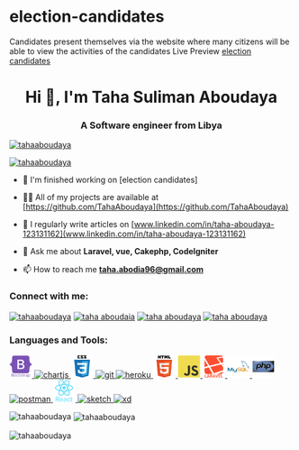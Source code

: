 # election-candidates
Candidates present themselves via the website where many citizens will be able to view the activities of the candidates
Live Preview [election candidates](https://rassd.ly/)

<h1 align="center">Hi 👋, I'm Taha Suliman Aboudaya</h1>
<h3 align="center">A Software engineer from Libya</h3>

<p align="left"> <a href="https://github.com/ryo-ma/github-profile-trophy"><img src="https://github-profile-trophy.vercel.app/?username=tahaaboudaya" alt="tahaaboudaya" /></a> </p>

<p align="left"> <a href="https://twitter.com/tahaaboudaya" target="blank"><img src="https://img.shields.io/twitter/follow/tahaaboudaya?logo=twitter&style=for-the-badge" alt="tahaaboudaya" /></a> </p>

- 🔭 I'm finished working on [election candidates]

- 👨‍💻 All of my projects are available at [https://github.com/TahaAboudaya](https://github.com/TahaAboudaya)

- 📝 I regularly write articles on [www.linkedin.com/in/taha-aboudaya-123131162](www.linkedin.com/in/taha-aboudaya-123131162)

- 💬 Ask me about **Laravel, vue, Cakephp, CodeIgniter**

- 📫 How to reach me **taha.abodia96@gmail.com**

<h3 align="left">Connect with me:</h3>
<p align="left">
<a href="https://twitter.com/@TAbudaya" target="blank"><img align="center" src="https://raw.githubusercontent.com/rahuldkjain/github-profile-readme-generator/master/src/images/icons/Social/twitter.svg" alt="tahaaboudaya" height="30" width="40" /></a>
<a href="https://fb.com/Taha Aboudaia" target="blank"><img align="center" src="https://raw.githubusercontent.com/rahuldkjain/github-profile-readme-generator/master/src/images/icons/Social/facebook.svg" alt="taha aboudaia" height="30" width="40" /></a>
<a href="https://instagram.com/taha aboudaya" target="blank"><img align="center" src="https://raw.githubusercontent.com/rahuldkjain/github-profile-readme-generator/master/src/images/icons/Social/instagram.svg" alt="taha aboudaya" height="30" width="40" /></a>
<a href="https://www.leetcode.com/Taha_Aboudaya" target="blank"><img align="center" src="https://raw.githubusercontent.com/rahuldkjain/github-profile-readme-generator/master/src/images/icons/Social/leet-code.svg" alt="taha aboudaya" height="30" width="40" /></a>
</p>

<h3 align="left">Languages and Tools:</h3>
<p align="left"> <a href="https://getbootstrap.com" target="_blank" rel="noreferrer"> <img src="https://raw.githubusercontent.com/devicons/devicon/master/icons/bootstrap/bootstrap-plain-wordmark.svg" alt="bootstrap" width="40" height="40"/> </a> <a href="https://www.chartjs.org" target="_blank" rel="noreferrer"> <img src="https://www.chartjs.org/media/logo-title.svg" alt="chartjs" width="40" height="40"/> </a> <a href="https://www.w3schools.com/css/" target="_blank" rel="noreferrer"> <img src="https://raw.githubusercontent.com/devicons/devicon/master/icons/css3/css3-original-wordmark.svg" alt="css3" width="40" height="40"/> </a> <a href="https://git-scm.com/" target="_blank" rel="noreferrer"> <img src="https://www.vectorlogo.zone/logos/git-scm/git-scm-icon.svg" alt="git" width="40" height="40"/> </a> <a href="https://heroku.com" target="_blank" rel="noreferrer"> <img src="https://www.vectorlogo.zone/logos/heroku/heroku-icon.svg" alt="heroku" width="40" height="40"/> </a> <a href="https://www.w3.org/html/" target="_blank" rel="noreferrer"> <img src="https://raw.githubusercontent.com/devicons/devicon/master/icons/html5/html5-original-wordmark.svg" alt="html5" width="40" height="40"/> </a> <a href="https://developer.mozilla.org/en-US/docs/Web/JavaScript" target="_blank" rel="noreferrer"> <img src="https://raw.githubusercontent.com/devicons/devicon/master/icons/javascript/javascript-original.svg" alt="javascript" width="40" height="40"/> </a> <a href="https://laravel.com/" target="_blank" rel="noreferrer"> <img src="https://raw.githubusercontent.com/devicons/devicon/master/icons/laravel/laravel-plain-wordmark.svg" alt="laravel" width="40" height="40"/> </a> <a href="https://www.mysql.com/" target="_blank" rel="noreferrer"> <img src="https://raw.githubusercontent.com/devicons/devicon/master/icons/mysql/mysql-original-wordmark.svg" alt="mysql" width="40" height="40"/> </a> <a href="https://www.php.net" target="_blank" rel="noreferrer"> <img src="https://raw.githubusercontent.com/devicons/devicon/master/icons/php/php-original.svg" alt="php" width="40" height="40"/> </a> <a href="https://postman.com" target="_blank" rel="noreferrer"> <img src="https://www.vectorlogo.zone/logos/getpostman/getpostman-icon.svg" alt="postman" width="40" height="40"/> </a> <a href="https://reactjs.org/" target="_blank" rel="noreferrer"> <img src="https://raw.githubusercontent.com/devicons/devicon/master/icons/react/react-original-wordmark.svg" alt="react" width="40" height="40"/> </a> <a href="https://www.sketch.com/" target="_blank" rel="noreferrer"> <img src="https://www.vectorlogo.zone/logos/sketchapp/sketchapp-icon.svg" alt="sketch" width="40" height="40"/> </a> <a href="https://www.adobe.com/products/xd.html" target="_blank" rel="noreferrer"> <img src="https://cdn.worldvectorlogo.com/logos/adobe-xd.svg" alt="xd" width="40" height="40"/> </a> </p>


<p><img align="left" src="https://github-readme-stats.vercel.app/api/top-langs?username=tahaaboudaya&show_icons=true&locale=en&layout=compact" alt="tahaaboudaya" /></p>

<p>&nbsp;<img align="center" src="https://github-readme-stats.vercel.app/api?username=tahaaboudaya&show_icons=true&locale=en" alt="tahaaboudaya" /></p>

<p><img align="center" src="https://github-readme-streak-stats.herokuapp.com/?user=tahaaboudaya&" alt="tahaaboudaya" /></p>


